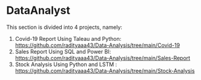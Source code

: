 # DataAnalyst

This section is divided into 4 projects, namely:
1. Covid-19 Report Using Taleau and Python: https://github.com/radityaaa43/Data-Analysis/tree/main/Covid-19
2. Sales Report Using SQL and Power BI: https://github.com/radityaaa43/Data-Analysis/tree/main/Sales-Report
3. Stock Analysis Using Python and LSTM : https://github.com/radityaaa43/Data-Analysis/tree/main/Stock-Analysis
